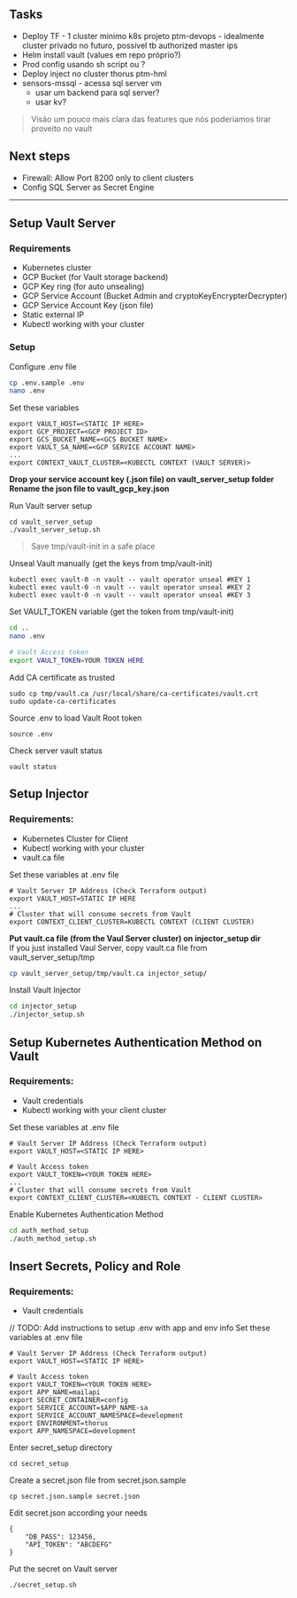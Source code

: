 ## Tasks
- Deploy TF - 1 cluster minimo k8s projeto ptm-devops - idealmente cluster privado no futuro, possivel tb authorized master ips
- Helm install vault (values em repo próprio?)
- Prod config usando sh script ou ?
- Deploy inject no cluster thorus ptm-hml
- sensors-mssql - acessa sql server vm
  - usar um backend para sql server?
  - usar kv?

> Visão um pouco mais clara das features que nós poderíamos tirar proveito no vault

## Next steps
- Firewall: Allow Port 8200 only to client clusters
- Config SQL Server as Secret Engine

------
## Setup Vault Server
### Requirements
- Kubernetes cluster
- GCP Bucket (for Vault storage backend)
- GCP Key ring (for auto unsealing)
- GCP Service Account (Bucket Admin and cryptoKeyEncrypterDecrypter)
- GCP Service Account Key (json file)
- Static external IP
- Kubectl working with your cluster

### Setup
Configure .env file
```bash
cp .env.sample .env
nano .env
```

Set these variables
```
export VAULT_HOST=<STATIC IP HERE>
export GCP_PROJECT=<GCP PROJECT ID>
export GCS_BUCKET_NAME=<GCS BUCKET NAME>
export VAULT_SA_NAME=<GCP SERVICE ACCOUNT NAME>
...
export CONTEXT_VAULT_CLUSTER=<KUBECTL CONTEXT (VAULT SERVER)>
```

**Drop your service account key (.json file) on vault_server_setup folder**  
**Rename the json file to vault_gcp_key.json**


Run Vault server setup  
```
cd vault_server_setup
./vault_server_setup.sh
```

> Save tmp/vault-init in a safe place


Unseal Vault manually (get the keys from tmp/vault-init)
```
kubectl exec vault-0 -n vault -- vault operator unseal #KEY 1
kubectl exec vault-0 -n vault -- vault operator unseal #KEY 2
kubectl exec vault-0 -n vault -- vault operator unseal #KEY 3
```

Set VAULT_TOKEN variable (get the token from tmp/vault-init)
```bash
cd ..
nano .env
```

```bash
# Vault Access token 
export VAULT_TOKEN=YOUR TOKEN HERE
```

Add CA certificate as trusted
```
sudo cp tmp/vault.ca /usr/local/share/ca-certificates/vault.crt
sudo update-ca-certificates
```

Source .env to load Vault Root token
```
source .env
```

Check server vault status
```
vault status
```

## Setup Injector
### Requirements:
- Kubernetes Cluster for Client
- Kubectl working with your cluster
- vault.ca file


Set these variables at .env file
```
# Vault Server IP Address (Check Terraform output)
export VAULT_HOST=STATIC IP HERE
...
# Cluster that will consume secrets from Vault
export CONTEXT_CLIENT_CLUSTER=KUBECTL CONTEXT (CLIENT CLUSTER)
```

**Put vault.ca file (from the Vaul Server cluster) on injector_setup dir**  
If you just installed Vaul Server, copy vault.ca file from vault_server_setup/tmp
```bash
cp vault_server_setup/tmp/vault.ca injector_setup/
```

Install Vault Injector
```bash
cd injector_setup
./injector_setup.sh
```

## Setup Kubernetes Authentication Method on Vault
### Requirements:
- Vault credentials
- Kubectl working with your client cluster


Set these variables at .env file
```
# Vault Server IP Address (Check Terraform output)
export VAULT_HOST=<STATIC IP HERE>

# Vault Access token
export VAULT_TOKEN=<YOUR TOKEN HERE>
...
# Cluster that will consume secrets from Vault
export CONTEXT_CLIENT_CLUSTER=<KUBECTL CONTEXT - CLIENT CLUSTER>
```

Enable Kubernetes Authentication Method
```bash
cd auth_method_setup
./auth_method_setup.sh
```

## Insert Secrets, Policy and Role
### Requirements:
- Vault credentials

// TODO: Add instructions to setup .env with app and env info
Set these variables at .env file
```
# Vault Server IP Address (Check Terraform output)
export VAULT_HOST=<STATIC IP HERE>

# Vault Access token
export VAULT_TOKEN=<YOUR TOKEN HERE>
export APP_NAME=mailapi
export SECRET_CONTAINER=config
export SERVICE_ACCOUNT=$APP_NAME-sa
export SERVICE_ACCOUNT_NAMESPACE=development
export ENVIRONMENT=thorus
export APP_NAMESPACE=development
```

Enter secret_setup directory
```
cd secret_setup
```

Create a secret.json file from secret.json.sample
```
cp secret.json.sample secret.json
```


Edit secret.json according your needs
```
{
    "DB_PASS": 123456,
    "API_TOKEN": "ABCDEFG"    
}
```
Put the secret on Vault server
```bash
./secret_setup.sh
```

